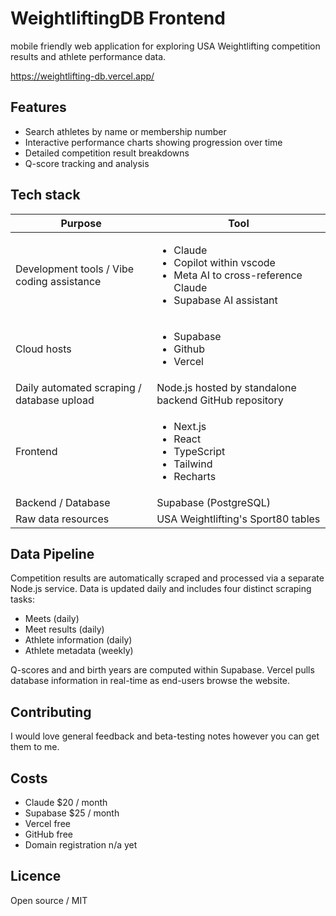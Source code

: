 # WeightliftingDB Frontend
mobile friendly web application for exploring USA Weightlifting competition results and athlete performance data.

https://weightlifting-db.vercel.app/

## Features
- Search athletes by name or membership number
- Interactive performance charts showing progression over time
- Detailed competition result breakdowns
- Q-score tracking and analysis

## Tech stack
|Purpose|Tool|
|------|---------|
| Development tools / Vibe coding assistance|<ul><li>Claude</li><li>Copilot within vscode</li><li>Meta AI to cross-reference Claude</li><li>Supabase AI assistant</li></ul> |
| Cloud hosts   | <ul><li>Supabase</li><li>Github</li><li>Vercel</ol> |
|Daily automated scraping / database upload|Node.js hosted by standalone backend GitHub repository|
|Frontend|<ul><li>Next.js</li><li>React</li><li>TypeScript</li><li>Tailwind</li><li>Recharts</li></ul>|
|Backend / Database|Supabase (PostgreSQL)|
|Raw data resources|USA Weightlifting's Sport80 tables|

## Data Pipeline
Competition results are automatically scraped and processed via a separate Node.js service. Data is updated daily and includes four distinct scraping tasks:
- Meets (daily)
- Meet results (daily)
- Athlete information (daily)
- Athlete metadata (weekly)

Q-scores and and birth years are computed within Supabase.
Vercel pulls database information in real-time as end-users browse the website.

## Contributing
I would love general feedback and beta-testing notes however you can get them to me.

## Costs
- Claude $20 / month
- Supabase $25 / month
- Vercel free
- GitHub free
- Domain registration n/a yet

## Licence
Open source / MIT
